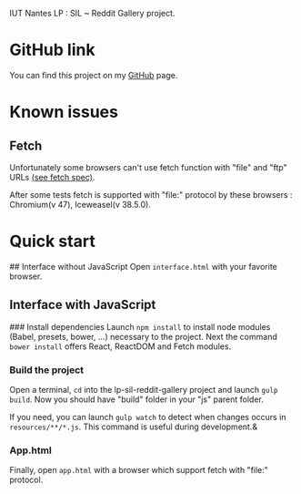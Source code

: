 IUT Nantes LP : SIL ~ Reddit Gallery project.

# GitHub link
You can find this project on my [GitHub](https://github.com/theredfish/lp-sil-reddit-gallery) page.

# Known issues
## Fetch
Unfortunately some browsers can't use fetch function with "file" and "ftp" URLs [(see fetch spec)](https://fetch.spec.whatwg.org/#basic-fetch).

After some tests fetch is supported with "file:" protocol by these browsers : Chromium(v 47), Iceweasel(v 38.5.0).

# Quick start
## Interface without JavaScript
Open `interface.html` with your favorite browser.

## Interface with JavaScript
### Install dependencies
Launch `npm install` to install node modules (Babel, presets, bower, ...) necessary to the project.
Next the command `bower install` offers React, ReactDOM and Fetch modules.


### Build the project
Open a terminal, `cd` into the lp-sil-reddit-gallery project and launch
`gulp build`. Now you should have "build" folder in your "js" parent folder.

If you need, you can launch `gulp watch` to detect when changes occurs in `resources/**/*.js`. This command is useful during development.&



### App.html
Finally, open `app.html` with a browser which support fetch with
"file:" protocol.
